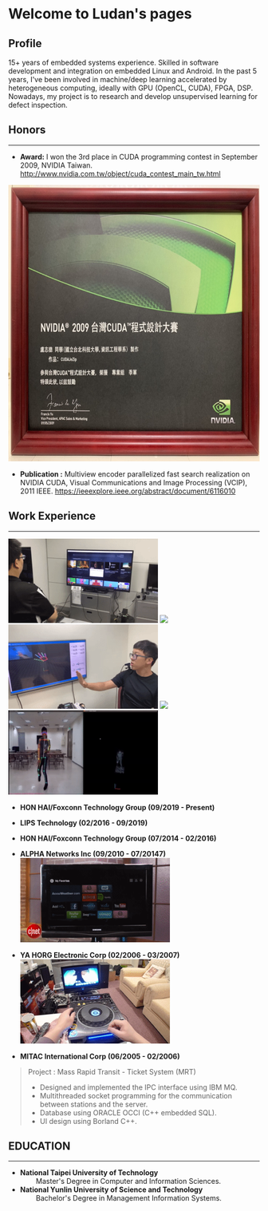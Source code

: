 # Welcome to Ludan's pages

## Profile

15+ years of embedded systems experience. Skilled in software development and integration on embedded Linux and Android. In the past 5 years, I've been involved in machine/deep learning accelerated by heterogeneous computing, ideally with GPU (OpenCL, CUDA), FPGA, DSP. Nowadays, my project is to research and develop unsupervised learning for defect inspection.

## Honors
------
* **Award:**
I won the 3rd place in CUDA programming contest in September 2009, NVIDIA Taiwan. <http://www.nvidia.com.tw/object/cuda_contest_main_tw.html>

<img src="https://raw.githubusercontent.com/CT-LU/self.introduction/master/Contest.jpg" width="739" height="554">

* **Publication :**
Multiview encoder parallelized fast search realization on NVIDIA CUDA, Visual Communications and Image Processing (VCIP), 2011 IEEE. <https://ieeexplore.ieee.org/abstract/document/6116010>

## Work Experience
------


![](https://raw.githubusercontent.com/CT-LU/self.introduction/master/Gesture_Control_TV.gif)
![](https://raw.githubusercontent.com/CT-LU/self.introduction/master/Facial_Recognition.gif)
![](https://raw.githubusercontent.com/CT-LU/self.introduction/master/3D_Hands_Pose.gif)
![](https://raw.githubusercontent.com/CT-LU/self.introduction/master/3D_Lableing_Tool.gif)
![](https://raw.githubusercontent.com/CT-LU/self.introduction/master/Optimization_2.5D_Body_Pose.gif)

* **HON HAI/Foxconn Technology Group (09/2019 - Present)**
* **LIPS Technology (02/2016 - 09/2019)**
* **HON HAI/Foxconn Technology Group (07/2014 - 02/2016)**
* **ALPHA Networks Inc (09/2010 - 07/20147)**
![](https://raw.githubusercontent.com/CT-LU/self.introduction/master/WD_TV_Play_is_a_great_streamer.gif)

* **YA HORG Electronic Corp (02/2006 - 03/2007)**
![](https://raw.githubusercontent.com/CT-LU/self.introduction/master/DVJ_1000_FUNCTION.gif)
* **MITAC International Corp (06/2005 - 02/2006)**
> Project : Mass Rapid Transit - Ticket System (MRT)
> - Designed and implemented the IPC interface using IBM MQ.
> - Multithreaded socket programming for the communication between stations and the server.
> - Database using ORACLE OCCI (C++ embedded SQL).
> - UI design using Borland C++.

## EDUCATION
------
* **National Taipei University of Technology**<br>
&nbsp;&nbsp;&nbsp;&nbsp;&nbsp;&nbsp;&nbsp;&nbsp;Master's Degree in Computer and Information Sciences.
* **National Yunlin University of Science and Technology**<br>
&nbsp;&nbsp;&nbsp;&nbsp;&nbsp;&nbsp;&nbsp;&nbsp;Bachelor's Degree in Management Information Systems.
